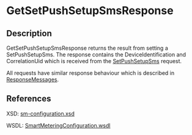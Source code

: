 <!--
SPDX-FileCopyrightText: Contributors to the GXF project

SPDX-License-Identifier: Apache-2.0
-->

# GetSetPushSetupSmsResponse

## Description

GetSetPushSetupSmsResponse returns the result from setting a SetPushSetupSms. The response contains the DeviceIdentification and CorrelationUid which is received from the [SetPushSetupSms](setpushsetupsms.md) request.

All requests have similar response behaviour which is described in [ResponseMessages](../../responsemessages.md).

## References

XSD: [sm-configuration.xsd](https://github.com/OSGP/open-smart-grid-platform/blob/development/osgp/shared/osgp-ws-smartmetering/src/main/resources/schemas/sm-configuration.xsd)

WSDL: [SmartMeteringConfiguration.wsdl](https://github.com/OSGP/open-smart-grid-platform/blob/development/osgp/shared/osgp-ws-smartmetering/src/main/resources/SmartMeteringConfiguration.wsdl)

